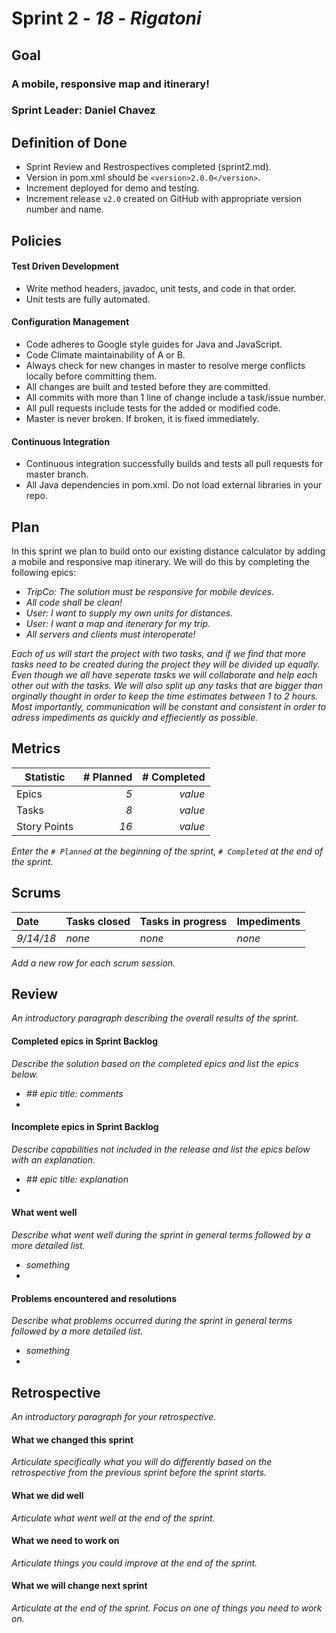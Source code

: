 # Sprint 2 - *18* - *Rigatoni*

## Goal

### A mobile, responsive map and itinerary!
### Sprint Leader: Daniel Chavez

## Definition of Done

* Sprint Review and Restrospectives completed (sprint2.md).
* Version in pom.xml should be `<version>2.0.0</version>`.
* Increment deployed for demo and testing.
* Increment release `v2.0` created on GitHub with appropriate version number and name.


## Policies

#### Test Driven Development
* Write method headers, javadoc, unit tests, and code in that order.
* Unit tests are fully automated.
#### Configuration Management
* Code adheres to Google style guides for Java and JavaScript.
* Code Climate maintainability of A or B.
* Always check for new changes in master to resolve merge conflicts locally before committing them.
* All changes are built and tested before they are committed.
* All commits with more than 1 line of change include a task/issue number.
* All pull requests include tests for the added or modified code.
* Master is never broken.  If broken, it is fixed immediately.
#### Continuous Integration
* Continuous integration successfully builds and tests all pull requests for master branch.
* All Java dependencies in pom.xml.  Do not load external libraries in your repo. 


## Plan

In this sprint we plan to build onto our existing distance calculator by adding a mobile and responsive map itinerary. We will do this by completing the following epics:


* *TripCo: The solution must be responsive for mobile devices.*
* *All code shall be clean!*
* *User: I want to supply my own units for distances.*
* *User: I want a map and itenerary for my trip.*
* *All servers and clients must interoperate!*


*Each of us will start the project with two tasks, and if we find that more tasks need to be created during the project they will be divided up equally. Even though we all have seperate tasks we will collaborate and help each other out with the tasks. We will also split up any tasks that are bigger than orginally thought in order to keep the time estimates between 1 to 2 hours. Most importantly, communication will be constant and consistent in order to adress impediments as quickly and effieciently as possible.*


## Metrics

| Statistic | # Planned | # Completed |
| --- | ---: | ---: |
| Epics | *5* | *value* |
| Tasks |  *8*   | *value* | 
| Story Points |  *16*  | *value* | 

*Enter the `# Planned` at the beginning of the sprint, `# Completed` at the end of the sprint.*


## Scrums

| Date | Tasks closed  | Tasks in progress | Impediments |
| :--- | :--- | :--- | :--- |
| *9/14/18* | *none* | *none* | *none* | 

*Add a new row for each scrum session.*

## Review

*An introductory paragraph describing the overall results of the sprint.*

#### Completed epics in Sprint Backlog 

*Describe the solution based on the completed epics and list the epics below.*

* *## epic title: comments*
* 

#### Incomplete epics in Sprint Backlog 

*Describe capabilities not included in the release and list the epics below with an explanation.*

* *## epic title: explanation*
*

#### What went well

*Describe what went well during the sprint in general terms followed by a more detailed list.*

* *something*
*

#### Problems encountered and resolutions

*Describe what problems occurred during the sprint in general terms followed by a more detailed list.*

* *something*
*

## Retrospective

*An introductory paragraph for your retrospective.*

#### What we changed this sprint

*Articulate specifically what you will do differently based on the retrospective from the previous sprint before the sprint starts.*

#### What we did well

*Articulate what went well at the end of the sprint.*

#### What we need to work on

*Articulate things you could improve at the end of the sprint.*

#### What we will change next sprint 

*Articulate at the end of the sprint.  Focus on one of things you need to work on.*
